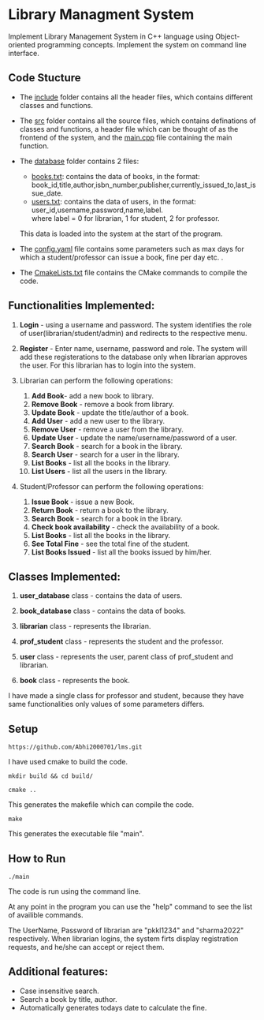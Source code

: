 # Library Managment System

Implement Library Management System in C++ language using Object-oriented programming concepts. Implement the system on command line interface.


## Code Stucture
- The <a href="include/">include</a> folder contains all the header files, which contains different classes and functions.

- The <a href="src">src</a> folder contains all the source files, which contains definations of classes and functions, a header file which can be thought of as the frontend of the system,  and the <a href="src/main.cpp"> main.cpp</a> file containing the main function.

- The <a href="database" >database</a> folder contains 2 files: 
    - <a href="database/books.txt">books.txt</a>: contains the data of books, in the format: <br>
    book_id,title,author,isbn_number,publisher,currently_issued_to,last_issue_date. <br>
    - <a href="database/users.txt">users.txt</a>: contains the data of users, in the format: <br>
    user_id,username,password,name,label. <br>
    where label = 0 for librarian, 1 for student, 2 for professor.

    This data is loaded into the system at the start of the program.
- The <a href="config.yaml"> config.yaml</a> file contains some parameters such as max days for which a student/professor can issue a book, fine per day etc. .
- The <a href="CmakeLists.txt"> CmakeLists.txt</a> file contains the CMake commands to compile the code.


## Functionalities Implemented:

1. **Login** - using a username and password. The system identifies the role of user(librarian/student/admin) and redirects to the respective menu.

2. **Register** - Enter name, username, password and role. The system will add these registerations to the database only when librarian approves the user. For this librarian has to login into the system.

3. Librarian can perform the following operations:

    1. **Add Book**- add a new book to library.
    2. **Remove Book** - remove a book from library.
    3. **Update Book** - update the title/author of a book.
    4. **Add User** - add a new user to the library. 
    5. **Remove User** - remove a user from the library.
    6. **Update User** - update the name/username/password of a user.
    7. **Search Book** - search for a book in the library.
    8. **Search User** - search for a user in the library.
    9. **List Books** - list all the books in the library.
    10. **List Users** - list all the users in the library.

4. Student/Professor can perform the following operations:

    1. **Issue Book** - issue a new Book.
    2. **Return Book** - return a book to the library.
    3. **Search Book** - search for a book in the library.
    4. **Check book availability** - check the availability of a book.
    5. **List Books** - list all the books in the library.
    6. **See Total Fine** - see the total fine of the student.
    7. **List Books Issued** - list all the books issued by him/her.


## Classes Implemented:
1. **user_database** class - contains the data of users.
2. **book_database** class - contains the data of books.

3. **librarian** class - represents the librarian.
4. **prof_student** class - represents the student and the professor.
5. **user** class - represents the user, parent class of prof_student and librarian.
6. **book** class - represents the book.

I have made a single class for professor and student, because they have same functionalities only values of some parameters differs.



## Setup

```
https://github.com/Abhi2000701/lms.git
```
I have used cmake to build the code.

```
mkdir build && cd build/
```
```
cmake ..
```
This generates the makefile which can compile the code.

```
make
```

This generates the executable file "main".


## How to Run
```
./main
```
The code is run using the command line.

At any point in the program you can use the "help" command to see the list of availible commands.

The UserName, Password of librarian are "pkkl1234" and "sharma2022" respectively.
When librarian logins, the system firts display registration requests, and he/she can accept or reject them.


## Additional features:
- Case insensitive search.
- Search a book by title, author.
- Automatically generates todays date to calculate the fine.
